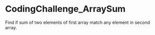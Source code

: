 # CodingChallenge_ArraySum
Find if sum of two elements of first array match any element in second array. 
